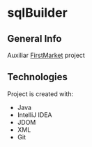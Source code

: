 # sqlBuilder

## General Info
Auxiliar [FirstMarket](https://github.com/misrraimsp/firstmarket) project

## Technologies
Project is created with:
* Java
* IntelliJ IDEA
* JDOM
* XML
* Git
